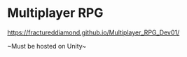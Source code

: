 # Multiplayer RPG

https://fractureddiamond.github.io/Multiplayer_RPG_Dev01/


~Must be hosted on Unity~
